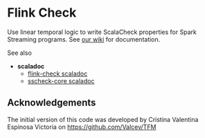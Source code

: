 # Flink Check

Use linear temporal logic to write ScalaCheck properties for Spark Streaming programs. 
See [our wiki](flink-check/README.md) for documentation.

See also

- **scaladoc**
  - [flink-check scaladoc](https://demiourgoi.github.io/doc/flink-check/0.0.2/scala-2.11/api)
  - [sscheck-core scaladoc](https://demiourgoi.github.io/doc/sscheck-core/0.4.1/scala-2.11/api)

## Acknowledgements

The initial version of this code was developed by Cristina Valentina Espinosa Victoria on https://github.com/Valcev/TFM
